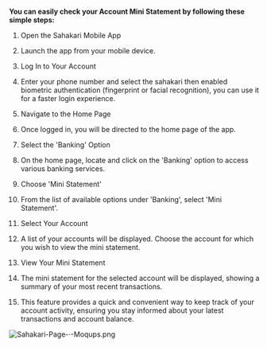 **You can easily check your Account Mini Statement by following these simple steps:**

1. Open the Sahakari Mobile App

1. Launch the app from your mobile device.
1. Log In to Your Account

1. Enter your phone number and select the sahakari then enabled biometric authentication (fingerprint or facial recognition), you can use it for a faster login experience.
1. Navigate to the Home Page

1. Once logged in, you will be directed to the home page of the app.
1. Select the 'Banking' Option

1. On the home page, locate and click on the 'Banking' option to access various banking services.
1. Choose 'Mini Statement'

1. From the list of available options under 'Banking', select 'Mini Statement'.
1. Select Your Account

1. A list of your accounts will be displayed. Choose the account for which you wish to view the mini statement.
1. View Your Mini Statement

1. The mini statement for the selected account will be displayed, showing a summary of your most recent transactions.
1. This feature provides a quick and convenient way to keep track of your account activity, ensuring you stay informed about your latest transactions and account balance.

![Sahakari-Page-·-Moqups.png](/.attachments/Sahakari-Page-·-Moqups-7b3ec0c8-38a6-4ad2-a2ae-bc79acb6e116.png)